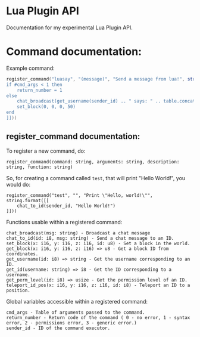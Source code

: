 # Lua Plugin API
Documentation for my experimental Lua Plugin API.

# Command documentation:
Example command:
```lua
register_command("luasay", "(message)", "Send a message from lua!", string.format([[
if #cmd_args < 1 then
    return_number = 1
else
    chat_broadcast(get_username(sender_id) .. " says: " .. table.concat(cmd_args, " "))
    set_block(0, 0, 0, 50)
end
]]))
```

## register_command documentation:
To register a new command, do:
```
register_command(command: string, arguments: string, description: string, function: string)
```
So, for creating a command called `test`, that will print "Hello World!", you would do:

```
register_command("test", "", "Print \"Hello, world!\"", string.format([[
    chat_to_id(sender_id, "Hello World!")
]]))
```
Functions usable within a registered command:
```
chat_broadcast(msg: string) - Broadcast a chat message
chat_to_id(id: i8, msg: string) - Send a chat message to an ID.
set_block(x: i16, y: i16, z: i16, id: u8) - Set a block in the world.
get_block(x: i16, y: i16, z: i16) => u8 - Get a block ID from coordinates.
get_username(id: i8) => string - Get the username corresponding to an ID.
get_id(username: string) => i8 - Get the ID corresponding to a username.
get_perm_level(id: i8) => usize - Get the permission level of an ID.
teleport_id_pos(x: i16, y: i16, z: i16, id: i8) - Teleport an ID to a position.
```
Global variables accessible within a registered command:
```
cmd_args - Table of arguments passed to the command.
return_number - Return code of the command ( 0 - no error, 1 - syntax error, 2 - permissions error, 3 - generic error.)
sender_id - ID of the command executor.
```